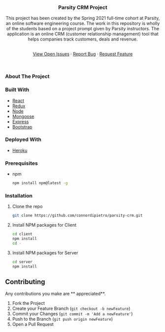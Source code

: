 <p align="center">

  <h3 align="center">Parsity CRM Project</h3>
  <p align="center">This project has been created by the Spring 2021 full-time cohort at Parsity, an online software engineering course. The work in this repository is wholly of the students based on a project prompt given by Parsity instructors. The application is an online CRM (customer relationship management) tool that helps companies track customers, deals and revenue.</p>
    
  <p align="center">
    <br />
    <a href="https://github.com/connordipietro/parsity-crm/issues">View Open Issues</a>
    ·
    <a href="https://github.com/connordipietro/parsity-crm/issues">Report Bug</a>
    ·
    <a href="https://github.com/connordipietro/parsity-crm/issues">Request Feature</a>
  </p>
</p>

<br />

<p align="left">
<h3 align="left"><strong>About The Project</strong></h3>
</p>

### Built With

* [React](https://jquery.com)
* [Redux](https://react-redux.js.org/)
* [Node](https://nodejs.org/en/)
* [Mongoose](https://mongoosejs.com/)
* [Express](https://expressjs.com/)
* [Bootstrap](https://getbootstrap.com)

### Deployed With

* [Heroku](https://devcenter.heroku.com/)

### Prerequisites

* npm
  ```sh
  npm install npm@latest -g
  ```

### Installation

1. Clone the repo
   ```sh
   git clone https://github.com/connordipietro/parsity-crm.git
   ```
2. Install NPM packages for Client
   ```sh
   cd client
   npm install
   cd -
   ```
3. Install NPM packages for Server
   ```sh
   cd server
   npm install
   ```
   
 ## Contributing

Any contributions you make are ** appreciated**.

1. Fork the Project
2. Create your Feature Branch (`git checkout -b newFeature`)
3. Commit your Changes (`git commit -m 'Add a newFeature'`)
4. Push to the Branch (`git push origin newFeature`)
5. Open a Pull Request
  
 
